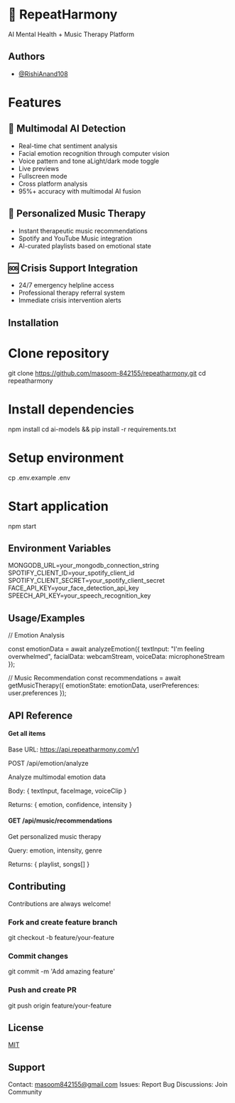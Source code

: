 
# 🎵 RepeatHarmony

AI Mental Health + Music Therapy Platform




## Authors

- [@RishiAnand108](https://www.github.com/RishiAnand108)


# Features

## 🤖 Multimodal AI Detection
- Real-time chat sentiment analysis
- Facial emotion recognition through computer vision
- Voice pattern and tone aLight/dark mode toggle
- Live previews
- Fullscreen mode
- Cross platform analysis
- 95%+ accuracy with multimodal AI fusion

## 🎼 Personalized Music Therapy
- Instant therapeutic music recommendations
- Spotify and YouTube Music integration
- AI-curated playlists based on emotional state

## 🆘 Crisis Support Integration
- 24/7 emergency helpline access
- Professional therapy referral system
- Immediate crisis intervention alerts

## Installation

# Clone repository
git clone https://github.com/masoom-842155/repeatharmony.git
cd repeatharmony

# Install dependencies
npm install
cd ai-models && pip install -r requirements.txt

# Setup environment
cp .env.example .env

# Start application
npm start

    
## Environment Variables

MONGODB_URL=your_mongodb_connection_string
SPOTIFY_CLIENT_ID=your_spotify_client_id
SPOTIFY_CLIENT_SECRET=your_spotify_client_secret
FACE_API_KEY=your_face_detection_api_key
SPEECH_API_KEY=your_speech_recognition_key



## Usage/Examples

// Emotion Analysis

const emotionData = await analyzeEmotion({
  textInput: "I'm feeling overwhelmed",
  facialData: webcamStream,
  voiceData: microphoneStream
});

// Music Recommendation
const recommendations = await getMusicTherapy({
  emotionState: emotionData,
  userPreferences: user.preferences
});


## API Reference

#### Get all items

Base URL: https://api.repeatharmony.com/v1

POST /api/emotion/analyze

Analyze multimodal emotion data

Body: { textInput, faceImage, voiceClip }

Returns: { emotion, confidence, intensity }

#### GET /api/music/recommendations

Get personalized music therapy

Query: emotion, intensity, genre

Returns: { playlist, songs[] }
## Contributing

Contributions are always welcome!

### Fork and create feature branch
git checkout -b feature/your-feature

### Commit changes
git commit -m 'Add amazing feature'

### Push and create PR
git push origin feature/your-feature


## License

[MIT](https://choosealicense.com/licenses/mit/)


## Support

Contact: masoom842155@gmail.com
Issues: Report Bug
Discussions: Join Community


